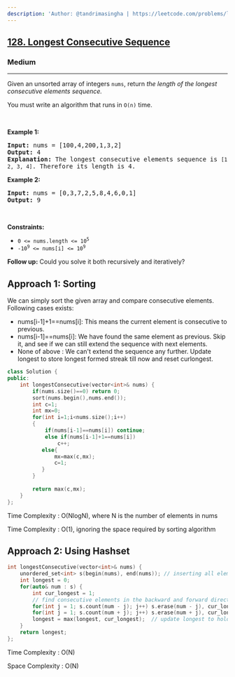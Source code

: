 ```yaml
---
description: 'Author: @tandrimasingha | https://leetcode.com/problems/longest-consecutive-sequence/'
---
```


<h2><a href="https://leetcode.com/problems/longest-consecutive-sequence/">128. Longest Consecutive Sequence</a></h2><h3>Medium</h3><hr><div><p>Given an unsorted array of integers <code>nums</code>, return <em>the length of the longest consecutive elements sequence.</em></p>

<p>You must write an algorithm that runs in&nbsp;<code>O(n)</code>&nbsp;time.</p>

<p>&nbsp;</p>
<p><strong>Example 1:</strong></p>

<pre><strong>Input:</strong> nums = [100,4,200,1,3,2]
<strong>Output:</strong> 4
<strong>Explanation:</strong> The longest consecutive elements sequence is <code>[1, 2, 3, 4]</code>. Therefore its length is 4.
</pre>

<p><strong>Example 2:</strong></p>

<pre><strong>Input:</strong> nums = [0,3,7,2,5,8,4,6,0,1]
<strong>Output:</strong> 9
</pre>

<p>&nbsp;</p>
<p><strong>Constraints:</strong></p>

<ul>
	<li><code>0 &lt;= nums.length &lt;= 10<sup>5</sup></code></li>
	<li><code>-10<sup>9</sup> &lt;= nums[i] &lt;= 10<sup>9</sup></code></li>
</ul>
</div>

**Follow up:** Could you solve it both recursively and iteratively?

## Approach 1: Sorting

We can simply sort the given array and compare consecutive elements. Following cases exists:

- nums[i-1]+1==nums[i]: This means the current element is consecutive to previous.
- nums[i-1]==nums[i]: We have found the same element as previous. Skip it, and see if we can still extend the sequence with next elements.
- None of above : We can't extend the sequence any further. Update longest to store longest formed streak till now and reset curlongest.
<Tabs>
<TabItem value="c++" label="C++">
<SolutionAuthor name="@tandrimasingha"/>

```cpp
class Solution {
public:
    int longestConsecutive(vector<int>& nums) {
        if(nums.size()==0) return 0;
        sort(nums.begin(),nums.end());
        int c=1;
        int mx=0;
        for(int i=1;i<nums.size();i++)
        {
            if(nums[i-1]==nums[i]) continue;
            else if(nums[i-1]+1==nums[i])
                c++;
           else{
               mx=max(c,mx);
               c=1;
           }
        }
      
        return max(c,mx);
    }
};
```

Time Complexity : O(NlogN), where N is the number of elements in nums
                                       
Time Complexity : O(1), ignoring the space required by sorting algorithm
</Tabs>

## Approach 2: Using Hashset


<Tabs>
<TabItem value="c++" label="c++">
<SolutionAuthor name="@tandrimasingha"/>

```cpp
int longestConsecutive(vector<int>& nums) {
	unordered_set<int> s(begin(nums), end(nums)); // inserting all elements into hashset
	int longest = 0;
	for(auto& num : s) {
		int cur_longest = 1;
		// find consecutive elements in the backward and forward direction from num
		for(int j = 1; s.count(num - j); j++) s.erase(num - j), cur_longest++;
		for(int j = 1; s.count(num + j); j++) s.erase(num + j), cur_longest++;
		longest = max(longest, cur_longest);  // update longest to hold longest consecutive sequence till now
	}
	return longest;
};
```
</TabItem>
</Tabs>
  
  Time Complexity : O(N)
  
Space Complexity : O(N)
